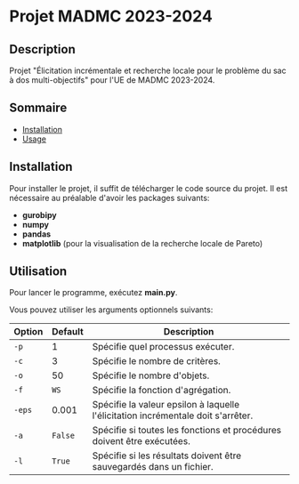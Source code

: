 # Projet MADMC 2023-2024

## Description
Projet "Élicitation incrémentale et recherche locale pour le problème du sac à dos multi-objectifs" pour l'UE de MADMC 2023-2024.

## Sommaire
- [Installation](#installation)
- [Usage](#usage)

## Installation
Pour installer le projet, il suffit de télécharger le code source du projet.
Il est nécessaire au préalable d'avoir les packages suivants:
- **gurobipy**
- **numpy**
- **pandas**
- **matplotlib** (pour la visualisation de la recherche locale de Pareto)

## Utilisation
Pour lancer le programme, exécutez **main.py**.

Vous pouvez utiliser les arguments optionnels suivants:

| Option | Default | Description |
| ------ | ------- | ----------- |
| `-p`   | 1 | Spécifie quel processus exécuter. |
| `-c`   | 3 | Spécifie le nombre de critères. |
| `-o`   | 50 | Spécifie le nombre d'objets. |
| `-f`   | `WS` | Spécifie la fonction d'agrégation. |
| `-eps` | 0.001 | Spécifie la valeur epsilon à laquelle l'élicitation incrémentale doit s'arrêter. |
| `-a`   | `False` | Spécifie si toutes les fonctions et procédures doivent être exécutées. |
| `-l`   | `True` | Spécifie si les résultats doivent être sauvegardés dans un fichier. |
